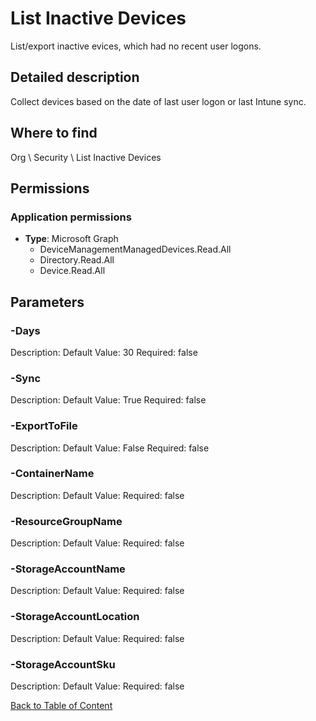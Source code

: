 # List Inactive Devices

List/export inactive evices, which had no recent user logons.

## Detailed description
Collect devices based on the date of last user logon or last Intune sync.

## Where to find
Org \ Security \ List Inactive Devices

## Permissions
### Application permissions
- **Type**: Microsoft Graph
  - DeviceManagementManagedDevices.Read.All
  - Directory.Read.All
  - Device.Read.All


## Parameters
### -Days
Description: 
Default Value: 30
Required: false

### -Sync
Description: 
Default Value: True
Required: false

### -ExportToFile
Description: 
Default Value: False
Required: false

### -ContainerName
Description: 
Default Value: 
Required: false

### -ResourceGroupName
Description: 
Default Value: 
Required: false

### -StorageAccountName
Description: 
Default Value: 
Required: false

### -StorageAccountLocation
Description: 
Default Value: 
Required: false

### -StorageAccountSku
Description: 
Default Value: 
Required: false


[Back to Table of Content](../../../README.md)

